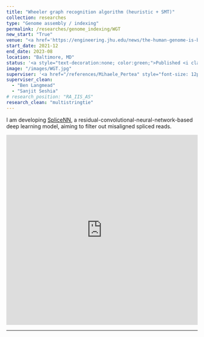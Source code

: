```yaml
---
title: "Wheeler graph recognition algorithm (heuristic + SMT)"
collection: researches
type: "Genome assembly / indexing"
permalink: /researches/genome_indexing/WGT
new_start: "True"
venue: "<a href='https://engineering.jhu.edu/news/the-human-genome-is-biased-but-rearranging-it-can-help/' target='_blank' style='color: inherit;'>Johns Hopkins University CS + UC Berkeley EECS collaboration</a>"
start_date: 2021-12
end_date: 2023-08
location: "Baltimore, MD"
status: '<a style="text-decoration:none; color:green;">Published <i class="fa fa-check-circle" aria-hidden="true"></i></a> &nbsp; <a href="https://doi.org/10.1016/j.isci.2023.107402" target="_blank"><i style="font-size: 12px; color:green">iScience</i></a>'
image: "/images/WGT.jpg"
superviser: '<a href="/references/Mihaele_Pertea" style="font-size: 12px; text-decoration:none; color:#4A4F53; border-style: solid; border-color:#34eba1; border-radius: 10px; background-color: #34eba1;" target="_blank">&nbsp; Ben Langmead &nbsp;</a> &nbsp;<a href="/references/Steven_Salzberg" style="font-size: 12px; text-decoration:none; color:#4A4F53; border-style: solid; border-color:#eba534; border-radius: 10px; background-color: #eba534;" target="_blank">&nbsp; Sanjit Seshia &nbsp;</a>'
superviser_clean:
  - "Ben Langmead"
  - "Sanjit Seshia"
# research_position: "RA_IIS_AS"
research_clean: "multistringtie"
---
```


I am developing <a href="https://ccb.jhu.edu/software/stringtie/index.shtml" target="_blank" >SpliceNN</a>, a residual-convolutional-neural-network-based deep learning model, aiming to filter out misaligned spliced reads.

<iframe src="https://docs.google.com/presentation/d/e/2PACX-1vSR6tHQF3Tm-G9flKadg652DQayknuYB9B5f4mu543Z892Bc-2hfCG60LuBNEES6w/embed?start=false&loop=false&delayms=3000" frameborder="0" width="100%" height="500" allowfullscreen="true" mozallowfullscreen="true" webkitallowfullscreen="true"></iframe>

---
